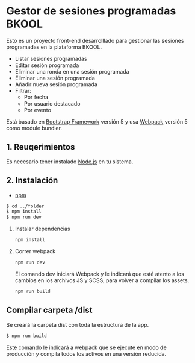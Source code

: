 # Gestor de sesiones programadas BKOOL

Esto es un proyecto front-end desarrolllado para gestionar las sesiones programadas en la plataforma BKOOL.

- Listar sesiones programadas
- Editar sesión programada
- Eliminar una ronda en una sesión programada
- Eliminar una sesión programada
- Añadir nueva sesión programada
- Filtrar:
  - Por fecha
  - Por usuario destacado
  - Por evento

Está basado en [Bootstrap Framework](http://getbootstrap.com/) versión 5 y usa [Webpack](https://webpack.js.org/) versión 5 como module bundler.

## 1. Reuqerimientos

Es necesario tener instalado [Node.js](https://nodejs.org/en/) en tu sistema.

## 2. Instalación
- [npm](https://www.npmjs.com/get-npm)

```sh
$ cd ../folder
$ npm install
$ npm run dev
```

1. Instalar dependencias

   ```bash
   npm install
   ```

2. Correr webpack

   ```bash
   npm run dev
   ```

   El comando dev iniciará Webpack y le indicará que esté atento a los cambios en los archivos JS y SCSS, para volver a compilar los assets.

   ```bash
   npm run build
   ```

## Compilar carpeta /dist
Se creará la carpeta dist con toda la estructura de la app.
```sh
$ npm run build
```
Este comando le indicará a webpack que se ejecute en modo de producción y compila todos los activos en una versión reducida.